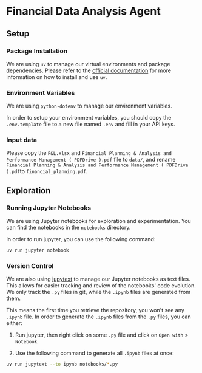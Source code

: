 # Financial Data Analysis Agent

## Setup

### Package Installation

We are using `uv` to manage our virtual environments and package dependencies. Please refer to the [official documentation](https://docs.astral.sh/uv/) for more information on how to install and use `uv`.

### Environment Variables

We are using `python-dotenv` to manage our environment variables. 

In order to setup your environment variables, you should copy the `.env.template` file to a new file named `.env` and fill in your API keys.

### Input data

Please copy the `P&L.xlsx` and `Financial Planning & Analysis and Performance Management ( PDFDrive ).pdf` file to `data/`, and rename `Financial Planning & Analysis and Performance Management ( PDFDrive ).pdf`to `financial_planning.pdf`.

## Exploration

### Running Jupyter Notebooks

We are using Jupyter notebooks for exploration and experimentation. You can find the notebooks in the `notebooks` directory. 

In order to run jupyter, you can use the following command:

```bash
uv run jupyter notebook
```

### Version Control

We are also using [jupytext](https://jupytext.readthedocs.io/en/latest/) to manage our Jupyter notebooks as text files. This allows for easier tracking and review of the notebooks' code evolution. We only track the `.py` files in git, while the `.ipynb` files are generated from them.

This means the first time you retrieve the repository, you won't see any `.ipynb` file. In order to generate the `.ipynb` files from the `.py` files, you can either:

1. Run jupyter, then right click on some `.py` file and click on `Open with` > `Notebook`.

2. Use the following command to generate all `.ipynb` files at once:

```bash
uv run jupytext --to ipynb notebooks/*.py
```
